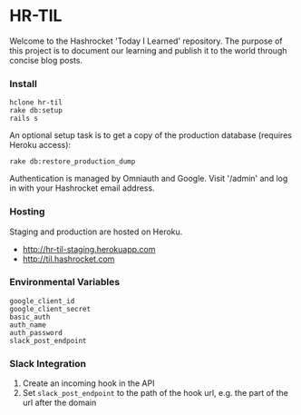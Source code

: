 # HR-TIL

Welcome to the Hashrocket 'Today I Learned' repository. The purpose of this project is to document our learning and publish it to the world through concise blog posts.

### Install

```
hclone hr-til
rake db:setup
rails s
```

An optional setup task is to get a copy of the production database (requires Heroku access):

```
rake db:restore_production_dump
```

Authentication is managed by Omniauth and Google. Visit '/admin' and log in with your Hashrocket email address.

### Hosting

Staging and production are hosted on Heroku.

* http://hr-til-staging.herokuapp.com
* http://til.hashrocket.com

### Environmental Variables

```
google_client_id
google_client_secret
basic_auth
auth_name
auth_password
slack_post_endpoint
```

### Slack Integration

1. Create an incoming hook in the API
2. Set `slack_post_endpoint` to the path of the hook url, e.g. the part of the url after the domain
